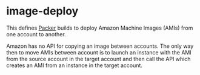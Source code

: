 # image-deploy

This defines [Packer](https://packer.io) builds to deploy Amazon Machine Images
(AMIs) from one account to another.

Amazon has no API for copying an image between accounts. The only way then to
move AMIs between account is to launch an instance with the AMI from the
source account in the target account and then call the API which creates an AMI
from an instance in the target account.
